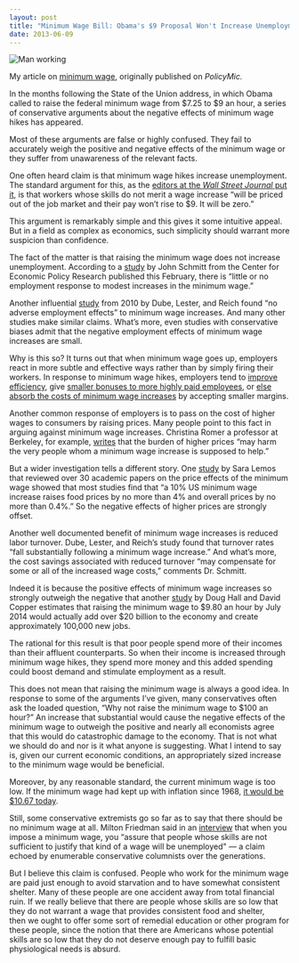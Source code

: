 ```yaml
---
layout: post
title: "Minimum Wage Bill: Obama's $9 Proposal Won't Increase Unemployment"
date: 2013-06-09
---
```

<p>
  <img src="{{ assets|key:'images/min-wage.jpg' }}" alt="Man working">
</p>

<div class="message">
  My article on <a href="http://www.policymic.com/articles/41325/minimum-wage-bill-obama-s-9-proposal-won-t-increase-unemployment">minimum wage</a>, originally published on <em>PolicyMic.</em>
</div>

In the months following the State of the Union address, in which Obama called to raise the federal minimum wage from $7.25 to $9 an hour, a series of conservative arguments about the negative effects of minimum wage hikes has appeared.

Most of these arguments are false or highly confused. They fail to accurately weigh the positive and negative effects of the minimum wage or they suffer from unawareness of the relevant facts.

One often heard claim is that minimum wage hikes increase unemployment. The standard argument for this, as the [editors at the *Wall Street Journal* put it](http://online.wsj.com/article/SB10001424127887323478004578302510280314712.html), is that workers whose skills do not merit a wage increase “will be priced out of the job market and their pay won’t rise to $9. It will be zero.”

This argument is remarkably simple and this gives it some intuitive appeal. But in a field as complex as economics, such simplicity should warrant more suspicion than confidence.

The fact of the matter is that raising the minimum wage does not increase unemployment. According to a [study](http://www.cepr.net/documents/publications/min-wage-2013-02.pdf) by John Schmitt from the Center for Economic Policy Research published this February, there is “little or no employment response to modest increases in the minimum wage.”

Another influential [study](http://www.irle.berkeley.edu/workingpapers/157-07.pdf) from 2010 by Dube, Lester, and Reich found “no adverse employment effects” to minimum wage increases. And many other studies make similar claims. What’s more, even studies with conservative biases admit that the negative employment effects of minimum wage increases are small.

Why is this so? It turns out that when minimum wage goes up, employers react in more subtle and effective ways rather than by simply firing their workers. In response to minimum wage hikes, employers tend to [improve efficiency](http://www2.gsu.edu/~ecobth/IZA_HKZ_MinWageCoA_dp6132.pdf), give [smaller bonuses to more highly paid employees](http://www.uh.edu/~adkugler/DiNardoetal.pdf), or [else absorb the costs of minimum wage increases](http://www.aeaweb.org/articles.php?doi=10.1257/app.3.1.129) by accepting smaller margins.

Another common response of employers is to pass on the cost of higher wages to consumers by raising prices. Many people point to this fact in arguing against minimum wage increases. Christina Romer a professor at Berkeley, for example, [writes](http://www.nytimes.com/2013/03/03/business/the-minimum-wage-employment-and-income-distribution.html?pagewanted=all) that the burden of higher prices “may harm the very people whom a minimum wage increase is supposed to help.”

But a wider investigation tells a different story. One [study](http://ideas.repec.org/a/bla/jecsur/v22y2008i1p187-212.html) by Sara Lemos that reviewed over 30 academic papers on the price effects of the minimum wage showed that most studies find that “a 10% US minimum wage increase raises food prices by no more than 4% and overall prices by no more than 0.4%.” So the negative effects of higher prices are strongly offset.

Another well documented benefit of minimum wage increases is reduced labor turnover. Dube, Lester, and Reich’s study found that turnover rates “fall substantially following a minimum wage increase.” And what’s more, the cost savings associated with reduced turnover “may compensate for some or all of the increased wage costs,” comments Dr. Schmitt.

Indeed it is because the positive effects of minimum wage increases so strongly outweigh the negative that another [study](http://www.epi.org/files/2012/ib341-raising-federal-minimum-wage.pdf) by Doug Hall and David Copper estimates that raising the minimum wage to $9.80 an hour by July 2014 would actually add over $20 billion to the economy and create approximately 100,000 new jobs.

The rational for this result is that poor people spend more of their incomes than their affluent counterparts. So when their income is increased through minimum wage hikes, they spend more money and this added spending could boost demand and stimulate employment as a result.

This does not mean that raising the minimum wage is always a good idea. In response to some of the arguments I’ve given, many conservatives often ask the loaded question, “Why not raise the minimum wage to $100 an hour?” An increase that substantial would cause the negative effects of the minimum wage to outweigh the positive and nearly all economists agree that this would do catastrophic damage to the economy. That is not what we should do and nor is it what anyone is suggesting. What I intend to say is, given our current economic conditions, an appropriately sized increase to the minimum wage would be beneficial.

Moreover, by any reasonable standard, the current minimum wage is too low. If the minimum wage had kept up with inflation since 1968, [it would be $10.67 today](http://online.wsj.com/article/SB10001424127887323550604578412861779132692.html?KEYWORDS=minimum+wage).

Still, some conservative extremists go so far as to say that there should be no minimum wage at all. Milton Friedman said in an [interview](http://www.youtube.com/watch?v=ca8z__o52sk&amp;feature=youtu.be) that when you impose a minimum wage, you “assure that people whose skills are not sufficient to justify that kind of a wage will be unemployed" — a claim echoed by enumerable conservative columnists over the generations.

But I believe this claim is confused. People who work for the minimum wage are paid just enough to avoid starvation and to have somewhat consistent shelter. Many of these people are one accident away from total financial ruin. If we really believe that there are people whose skills are so low that they do not warrant a wage that provides consistent food and shelter, then we ought to offer some sort of remedial education or other program for these people, since the notion that there are Americans whose potential skills are so low that they do not deserve enough pay to fulfill basic physiological needs is absurd.
